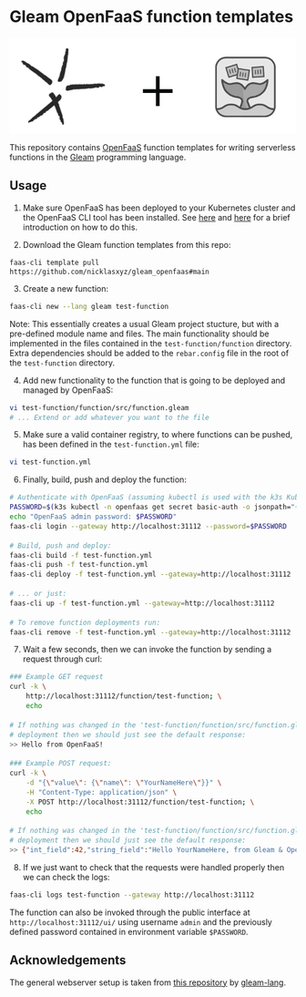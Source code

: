 # Gleam OpenFaaS function templates

![](preview/logo.png)

This repository contains [OpenFaaS](https://github.com/openfaas) function templates for writing serverless functions in the [Gleam](https://github.com/gleam-lang/gleam) programming language.


## Usage

1. Make sure OpenFaaS has been deployed to your Kubernetes cluster and the OpenFaaS CLI tool has been installed. See [here](https://github.com/NicklasXYZ/selfhosted-serverless) and [here](https://github.com/NicklasXYZ/selfhosted-serverless/blob/main/OpenFaaS.md) for a brief introduction on how to do this.

2. Download the Gleam function templates from this repo:

```
faas-cli template pull https://github.com/nicklasxyz/gleam_openfaas#main
```

3. Create a new function:

``` bash
faas-cli new --lang gleam test-function
```

Note: This essentially creates a usual Gleam project stucture, but with a pre-defined module name and files. The main functionality should be implemented in the files contained in the `test-function/function` directory. Extra dependencies should be added to the `rebar.config` file in the root of the `test-function` directory.

4. Add new functionality to the function that is going to be deployed and managed by OpenFaaS:

``` bash
vi test-function/function/src/function.gleam
# ... Extend or add whatever you want to the file
```

5. Make sure a valid container registry, to where functions can be pushed, has been defined in the `test-function.yml` file:

``` bash
vi test-function.yml
```

6. Finally, build, push and deploy the function:

```bash
# Authenticate with OpenFaaS (assuming kubectl is used with the k3s Kubernetes distribution):
PASSWORD=$(k3s kubectl -n openfaas get secret basic-auth -o jsonpath="{.data.basic-auth-password}" | base64 --decode) && \
echo "OpenFaaS admin password: $PASSWORD"
faas-cli login --gateway http://localhost:31112 --password=$PASSWORD

# Build, push and deploy:
faas-cli build -f test-function.yml
faas-cli push -f test-function.yml
faas-cli deploy -f test-function.yml --gateway=http://localhost:31112

# ... or just:
faas-cli up -f test-function.yml --gateway=http://localhost:31112

# To remove function deployments run:
faas-cli remove -f test-function.yml --gateway=http://localhost:31112
```

7. Wait a few seconds, then we can invoke the function by sending a request through curl:

```bash
### Example GET request
curl -k \
    http://localhost:31112/function/test-function; \
    echo

# If nothing was changed in the 'test-function/function/src/function.gleam' file before
# deployment then we should just see the default response:
>> Hello from OpenFaaS!

### Example POST request:
curl -k \
    -d "{\"value\": {\"name\": \"YourNameHere\"}}" \
    -H "Content-Type: application/json" \
    -X POST http://localhost:31112/function/test-function; \
    echo

# If nothing was changed in the 'test-function/function/src/function.gleam' file before
# deployment then we should just see the default response:
>> {"int_field":42,"string_field":"Hello YourNameHere, from Gleam & OpenFaaS!"}
```

8. If we just want to check that the requests were handled properly then we can check the logs:

```bash
faas-cli logs test-function --gateway http://localhost:31112
```

The function can also be invoked through the public interface at `http://localhost:31112/ui/` using username `admin` and the previously defined password contained in environment variable `$PASSWORD`.


## Acknowledgements

The general webserver setup is taken from [this repository](https://github.com/gleam-lang/example-echo-server) by [gleam-lang](https://github.com/gleam-lang).
